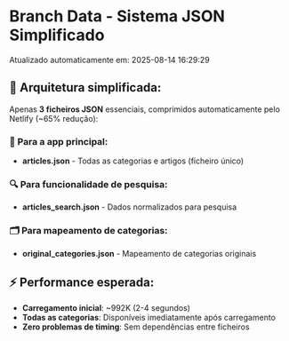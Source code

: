 # Branch Data - Sistema JSON Simplificado
Atualizado automaticamente em: 2025-08-14 16:29:29

## 🎯 Arquitetura simplificada:
Apenas **3 ficheiros JSON** essenciais, comprimidos automaticamente pelo Netlify (~65% redução):

### 📱 Para a app principal:
- **articles.json** - Todas as categorias e artigos (ficheiro único)

### 🔍 Para funcionalidade de pesquisa:
- **articles_search.json** - Dados normalizados para pesquisa

### 🗂️ Para mapeamento de categorias:
- **original_categories.json** - Mapeamento de categorias originais

## ⚡ Performance esperada:
- **Carregamento inicial**: ~992K (2-4 segundos)
- **Todas as categorias**: Disponíveis imediatamente após carregamento
- **Zero problemas de timing**: Sem dependências entre ficheiros
